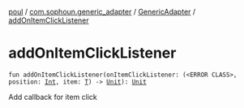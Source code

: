 [poul](../../index.md) / [com.sophoun.generic_adapter](../index.md) / [GenericAdapter](index.md) / [addOnItemClickListener](./add-on-item-click-listener.md)

# addOnItemClickListener

`fun addOnItemClickListener(onItemClickListener: (<ERROR CLASS>, position: `[`Int`](https://kotlinlang.org/api/latest/jvm/stdlib/kotlin/-int/index.html)`, item: `[`T`](index.md#T)`) -> `[`Unit`](https://kotlinlang.org/api/latest/jvm/stdlib/kotlin/-unit/index.html)`): `[`Unit`](https://kotlinlang.org/api/latest/jvm/stdlib/kotlin/-unit/index.html)

Add callback for item click

